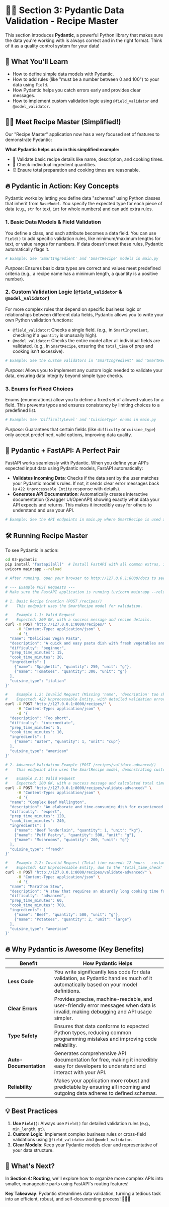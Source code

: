 # 👨‍🍳 Section 3: Pydantic Data Validation - Recipe Master

This section introduces **Pydantic**, a powerful Python library that makes sure the data you're working with is always correct and in the right format. Think of it as a quality control system for your data!

## 🎯 What You'll Learn

- How to define simple data models with Pydantic.
- How to add rules (like "must be a number between 0 and 100") to your data using `Field`.
- How Pydantic helps you catch errors early and provides clear messages.
- How to implement custom validation logic using `@field_validator` and `@model_validator`.

## 👨‍🍳 Meet Recipe Master (Simplified!)

Our "Recipe Master" application now has a very focused set of features to demonstrate Pydantic:

**What Pydantic helps us do in this simplified example:**
- 🍳 Validate basic recipe details like name, description, and cooking times.
- 🥘 Check individual ingredient quantities.
- ⏰ Ensure total preparation and cooking times are reasonable.

## 🔥 Pydantic in Action: Key Concepts

Pydantic works by letting you define data "schemas" using Python classes that inherit from `BaseModel`. You specify the expected type for each piece of data (e.g., `str` for text, `int` for whole numbers) and can add extra rules.

### **1. Basic Data Models & Field Validation**

You define a class, and each attribute becomes a data field. You can use `Field()` to add specific validation rules, like minimum/maximum lengths for text, or value ranges for numbers. If data doesn't meet these rules, Pydantic automatically flags it.

```python
# Example: See 'SmartIngredient' and 'SmartRecipe' models in main.py
```
*Purpose*: Ensures basic data types are correct and values meet predefined criteria (e.g., a recipe name has a minimum length, a quantity is a positive number).

### **2. Custom Validation Logic (`@field_validator` & `@model_validator`)**

For more complex rules that depend on specific business logic or relationships between different data fields, Pydantic allows you to write your own Python validation functions:

-   `@field_validator`: Checks a single field. (e.g., in `SmartIngredient`, checking if a `quantity` is unusually high).
-   `@model_validator`: Checks the entire model after all individual fields are validated. (e.g., in `SmartRecipe`, ensuring the `total_time` of prep and cooking isn't excessive).

```python
# Example: See the custom validators in 'SmartIngredient' and 'SmartRecipe' in main.py
```
*Purpose*: Allows you to implement any custom logic needed to validate your data, ensuring data integrity beyond simple type checks.

### **3. Enums for Fixed Choices**

Enums (enumerations) allow you to define a fixed set of allowed values for a field. This prevents typos and ensures consistency by limiting choices to a predefined list.

```python
# Example: See 'DifficultyLevel' and 'CuisineType' enums in main.py
```
*Purpose*: Guarantees that certain fields (like `difficulty` or `cuisine_type`) only accept predefined, valid options, improving data quality.

## 🚀 Pydantic + FastAPI: A Perfect Pair

FastAPI works seamlessly with Pydantic. When you define your API's expected input data using Pydantic models, FastAPI automatically:

-   **Validates Incoming Data**: Checks if the data sent by the user matches your Pydantic model's rules. If not, it sends clear error messages back (a `422 Unprocessable Entity` response with details).
-   **Generates API Documentation**: Automatically creates interactive documentation (Swagger UI/OpenAPI) showing exactly what data your API expects and returns. This makes it incredibly easy for others to understand and use your API.

```python
# Example: See the API endpoints in main.py where SmartRecipe is used as input
```

## 🛠️ Running Recipe Master

To see Pydantic in action:

```bash
cd 03-pydantic
pip install "fastapi[all]"  # Install FastAPI with all common extras, including Pydantic
uvicorn main:app --reload

# After running, open your browser to http://127.0.0.1:8000/docs to see the auto-generated API documentation.

# --- Example POST Requests ---
# Make sure the FastAPI application is running (uvicorn main:app --reload) before trying these.

# 1. Basic Recipe Creation (POST /recipes/)
#    This endpoint uses the SmartRecipe model for validation.

#    Example 1.1: Valid Request
#    Expected: 200 OK, with a success message and recipe details.
curl -X POST "http://127.0.0.1:8000/recipes/" \
     -H "Content-Type: application/json" \
     -d '{
  "name": "Delicious Vegan Pasta",
  "description": "A quick and easy pasta dish with fresh vegetables and a creamy sauce.",
  "difficulty": "beginner",
  "prep_time_minutes": 15,
  "cook_time_minutes": 20,
  "ingredients": [
    {"name": "Spaghetti", "quantity": 250, "unit": "g"},
    {"name": "Tomatoes", "quantity": 300, "unit": "g"}
  ],
  "cuisine_type": "italian"
}'

#    Example 1.2: Invalid Request (Missing 'name', 'description' too short)
#    Expected: 422 Unprocessable Entity, with detailed validation errors.
curl -X POST "http://127.0.0.1:8000/recipes/" \
     -H "Content-Type: application/json" \
     -d '{
  "description": "Too short",
  "difficulty": "intermediate",
  "prep_time_minutes": 5,
  "cook_time_minutes": 10,
  "ingredients": [
    {"name": "Water", "quantity": 1, "unit": "cup"}
  ],
  "cuisine_type": "american"
}'

# 2. Advanced Validation Example (POST /recipes/validate-advanced/)
#    This endpoint also uses the SmartRecipe model, demonstrating custom model-level validation.

#    Example 2.1: Valid Request
#    Expected: 200 OK, with a success message and calculated total time.
curl -X POST "http://127.0.0.1:8000/recipes/validate-advanced/" \
     -H "Content-Type: application/json" \
     -d '{
  "name": "Complex Beef Wellington",
  "description": "An elaborate and time-consuming dish for experienced chefs, perfect for special occasions.",
  "difficulty": "expert",
  "prep_time_minutes": 120,
  "cook_time_minutes": 240,
  "ingredients": [
    {"name": "Beef Tenderloin", "quantity": 1, "unit": "kg"},
    {"name": "Puff Pastry", "quantity": 500, "unit": "g"},
    {"name": "Mushrooms", "quantity": 200, "unit": "g"}
  ],
  "cuisine_type": "french"
}'

#    Example 2.2: Invalid Request (Total time exceeds 12 hours - custom model validator will fail)
#    Expected: 422 Unprocessable Entity, due to the 'total_time_check' validator.
curl -X POST "http://127.0.0.1:8000/recipes/validate-advanced/" \
     -H "Content-Type: application/json" \
     -d '{
  "name": "Marathon Stew",
  "description": "A stew that requires an absurdly long cooking time for maximum flavor extraction.",
  "difficulty": "advanced",
  "prep_time_minutes": 60,
  "cook_time_minutes": 700, 
  "ingredients": [
    {"name": "Beef", "quantity": 500, "unit": "g"},
    {"name": "Potatoes", "quantity": 2, "unit": "large"}
  ],
  "cuisine_type": "american"
}'
```

## 🔥 Why Pydantic is Awesome (Key Benefits)

| Benefit             | How Pydantic Helps                                            |
|---------------------|---------------------------------------------------------------|
| **Less Code**       | You write significantly less code for data validation, as Pydantic handles much of it automatically based on your model definitions. |
| **Clear Errors**    | Provides precise, machine-readable, and user-friendly error messages when data is invalid, making debugging and API usage simpler. |
| **Type Safety**     | Ensures that data conforms to expected Python types, reducing common programming mistakes and improving code reliability. |
| **Auto-Documentation**| Generates comprehensive API documentation for free, making it incredibly easy for developers to understand and interact with your API. |
| **Reliability**     | Makes your application more robust and predictable by ensuring all incoming and outgoing data adheres to defined schemas. |

## 💡 Best Practices

1.  **Use `Field()`**: Always use `Field()` for detailed validation rules (e.g., `min_length`, `gt`).
2.  **Custom Logic**: Implement complex business rules or cross-field validations using `@field_validator` and `@model_validator`.
3.  **Clear Models**: Keep your Pydantic models clear and representative of your data structure.

## 🚀 What's Next?

In **Section 4: Routing**, we'll explore how to organize more complex APIs into smaller, manageable parts using FastAPI's routing features!

**Key Takeaway**: Pydantic streamlines data validation, turning a tedious task into an efficient, robust, and self-documenting process! 👨‍🍳✨ 